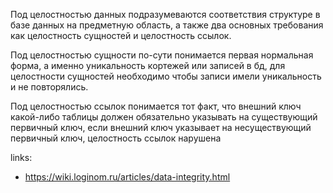 Под целостностью данных подразумеваются соответствия структуре в базе данных на предметную область, а также два основных требования как целостность сущностей и целостность ссылок.

Под целостностью сущности по-сути понимается первая нормальная форма, а именно уникальность кортежей или записей в бд, для целостности сущностей необходимо чтобы записи имели уникальность и не повторялись.

Под целостностью ссылок понимается тот факт, что внешний ключ какой-либо таблицы должен обязательно указывать на существующий первичный ключ, если внешний ключ указывает на несуществующий первичный ключ, целостность ссылок нарушена 

links: 
+ https://wiki.loginom.ru/articles/data-integrity.html